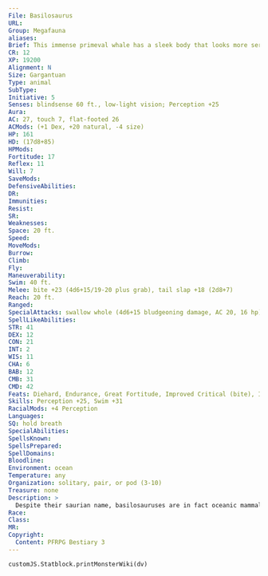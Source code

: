 ```yaml
---
File: Basilosaurus
URL: 
Group: Megafauna
aliases: 
Brief: This immense primeval whale has a sleek body that looks more serpentine than mammal, and jaws filled with sharp teeth.
CR: 12
XP: 19200
Alignment: N
Size: Gargantuan
Type: animal
SubType: 
Initiative: 5
Senses: blindsense 60 ft., low-light vision; Perception +25
Aura: 
AC: 27, touch 7, flat-footed 26
ACMods: (+1 Dex, +20 natural, -4 size)
HP: 161
HD: (17d8+85)
HPMods: 
Fortitude: 17
Reflex: 11
Will: 7
SaveMods: 
DefensiveAbilities: 
DR: 
Immunities: 
Resist: 
SR: 
Weaknesses: 
Space: 20 ft.
Speed: 
MoveMods: 
Burrow: 
Climb: 
Fly: 
Maneuverability: 
Swim: 40 ft.
Melee: bite +23 (4d6+15/19-20 plus grab), tail slap +18 (2d8+7)
Reach: 20 ft.
Ranged: 
SpecialAttacks: swallow whole (4d6+15 bludgeoning damage, AC 20, 16 hp)
SpellLikeAbilities: 
STR: 41
DEX: 12
CON: 21
INT: 2
WIS: 11
CHA: 6
BAB: 12
CMB: 31
CMD: 42
Feats: Diehard, Endurance, Great Fortitude, Improved Critical (bite), Improved Initiative, Iron Will, Power Attack, Skill Focus (Perception), Vital Strike
Skills: Perception +25, Swim +31
RacialMods: +4 Perception
Languages: 
SQ: hold breath
SpecialAbilities: 
SpellsKnown: 
SpellsPrepared: 
SpellDomains: 
Bloodline: 
Environment: ocean
Temperature: any
Organization: solitary, pair, or pod (3-10)
Treasure: none
Description: >
  Despite their saurian name, basilosauruses are in fact oceanic mammals, and at 60 feet in length are highly formidable beasts of the sea. In appearance, they resemble greatly elongated whales, but with long, toothed jaws resembling an alligator's. Inexperienced observers often confuse a basilosaurus with a sea serpent or water orm- and in all fairness, in the aftermath of a basilosaurus attack on an unsuspecting ship, such distinctions are largely academic anyway.  A basilosaurus relies as much on vision as echolocation to find prey, but sometimes mistakes smaller ships for food. Basilosauruses have few natural predators; only supernatural monsters like krakens, thalassic behemoths, and the largest of sea serpents can truly threaten a fully grown one.  Basilosaurus Companions  Starting Statistics: Size Medium; Speed swim 40 ft.; AC +1 natural armor; Attack bite (1d4), tail slap (1d4); Ability Scores Str 11, Dex 14, Con 12, Int 2, Wis 14, Cha 6; Special Qualities low-light vision, hold breath.  7th-Level Advancement: Size Large; AC +2 natural armor; Attack bite (1d6), tail slap (1d6); Ability Scores Str +8, Dex -2, Con +4; Special Qualities blindsense 60 ft.
Race: 
Class: 
MR: 
Copyright:
  Content: PFRPG Bestiary 3
---
```

```dataviewjs
customJS.Statblock.printMonsterWiki(dv)
```
